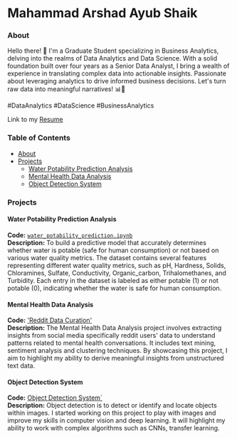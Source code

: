# Mahammad Arshad Ayub Shaik

### About

Hello there! 👋 I'm a Graduate Student specializing in Business Analytics, delving into the realms of Data Analytics and Data Science. 
With a solid foundation built over four years as a Senior Data Analyst, I bring a wealth of experience in translating complex data into actionable insights. 
Passionate about leveraging analytics to drive informed business decisions. Let's turn raw data into meaningful narratives! 📊💼 

#DataAnalytics #DataScience #BusinessAnalytics

Link to my [Resume](https://github.com/mahammadarshad/My-Data-Analytics/blob/main/Arshad_Resume.pdf)

### Table of Contents

- [About](#about)
- [Projects](#projects)
	+ [Water Potability Prediction Analysis](#water-potability-prediction-analysis)
	+ [Mental Health Data Analysis]()
  	+ [Object Detection System]()
  	


### Projects

#### Water Potability Prediction Analysis
**Code:** [`water_potability_prediction.ipynb`](https://github.com/mahammadarshad/My-Data-Analytics/blob/main/water_potability_prediction.ipynb)
<br>
**Description:** To build a predictive model that accurately determines whether water is potable (safe for human consumption) or not based on various water quality metrics.
The dataset contains several features representing different water quality metrics, such as pH, Hardness, Solids, Chloramines, Sulfate, Conductivity, Organic_carbon, Trihalomethanes, and Turbidity.
Each entry in the dataset is labeled as either potable (1) or not potable (0), indicating whether the water is safe for human consumption.

#### Mental Health Data Analysis
**Code:** ['Reddit Data Curation'](https://github.com/mahammadarshad/mahammadarshad/blob/main/reddit_data_curation.ipynb)
<br>
**Description:** The Mental Health Data Analysis project involves extracting insights from social media specifically reddit users' data to understand patterns related to mental health conversations. It includes text mining, sentiment analysis and clustering techniques. By showcasing this project, I aim to highlight my ability to derive meaningful insights from unstructured text data. 

#### Object Detection System
**Code:** [Object Detection System`](https://github.com/mahammadarshad/mahammadarshad/blob/main/object_detection_system.ipynb)
<br>
**Description:** Object detection is to detect or identify and locate objects within images. I started working on this project to play with images and improve my skills in computer vision and deep learning. It will highlight my ability to work with complex algorithms such as CNNs, transfer learning. 

